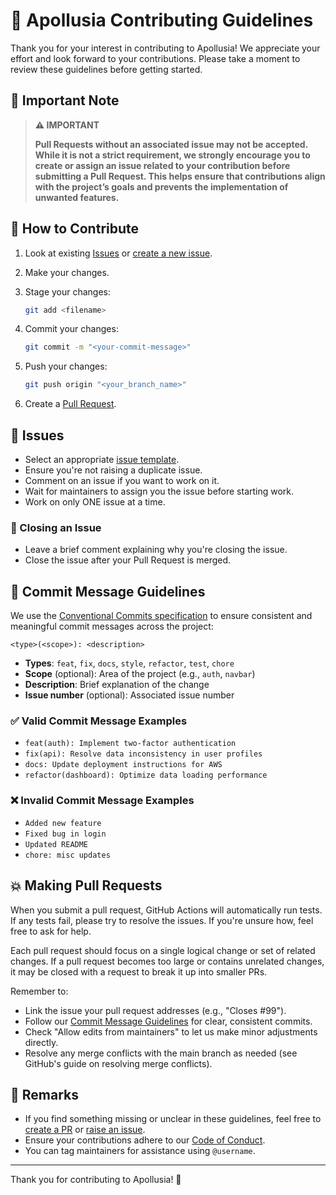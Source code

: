 # 🌟 Apollusia Contributing Guidelines

Thank you for your interest in contributing to Apollusia! We appreciate your effort and look forward to your contributions. Please take a moment to review these guidelines before getting started.

## 📌 Important Note

> **⚠️ IMPORTANT**
>
> **Pull Requests without an associated issue may not be accepted. While it is not a strict requirement, we strongly encourage you to create or assign an issue related to your contribution before submitting a Pull Request. This helps ensure that contributions align with the project’s goals and prevents the implementation of unwanted features.**

## 🤝 How to Contribute

1. Look at existing [Issues](https://github.com/Morphclue/apollusia/issues) or [create a new issue](https://github.com/Morphclue/apollusia/issues/new/choose).
2. Make your changes.
3. Stage your changes:

   ```sh
   git add <filename>
   ```

4. Commit your changes:

   ```sh
   git commit -m "<your-commit-message>"
   ```

5. Push your changes:

   ```sh
   git push origin "<your_branch_name>"
   ```

6. Create a [Pull Request](https://github.com/Morphclue/apollusia/compare).

## 🐛 Issues

- Select an appropriate [issue template](https://github.com/Morphclue/apollusia/issues/new/choose).
- Ensure you're not raising a duplicate issue.
- Comment on an issue if you want to work on it.
- Wait for maintainers to assign you the issue before starting work.
- Work on only ONE issue at a time.

### 🚫 Closing an Issue

- Leave a brief comment explaining why you're closing the issue.
- Close the issue after your Pull Request is merged.

## 📝 Commit Message Guidelines

We use the [Conventional Commits specification](https://www.conventionalcommits.org/en/v1.0.0/) to ensure consistent and meaningful commit messages across the project:

```
<type>(<scope>): <description>
```

- **Types**: `feat`, `fix`, `docs`, `style`, `refactor`, `test`, `chore`
- **Scope** (optional): Area of the project (e.g., `auth`, `navbar`)
- **Description**: Brief explanation of the change
- **Issue number** (optional): Associated issue number

### ✅ Valid Commit Message Examples

- `feat(auth): Implement two-factor authentication`
- `fix(api): Resolve data inconsistency in user profiles`
- `docs: Update deployment instructions for AWS`
- `refactor(dashboard): Optimize data loading performance`

### ❌ Invalid Commit Message Examples

- `Added new feature`
- `Fixed bug in login`
- `Updated README`
- `chore: misc updates`

## 💥 Making Pull Requests 

When you submit a pull request, GitHub Actions will automatically run tests. If any tests fail, please try to resolve the issues. If you're unsure how, feel free to ask for help.

Each pull request should focus on a single logical change or set of related changes. If a pull request becomes too large or contains unrelated changes, it may be closed with a request to break it up into smaller PRs.

Remember to:

- Link the issue your pull request addresses (e.g., "Closes #99").
- Follow our [Commit Message Guidelines](#-commit-message-guidelines) for clear, consistent commits.
- Check "Allow edits from maintainers" to let us make minor adjustments directly.
- Resolve any merge conflicts with the main branch as needed (see GitHub's guide on resolving merge conflicts).

## 📢 Remarks

- If you find something missing or unclear in these guidelines, feel free to [create a PR](https://github.com/Morphclue/apollusia/compare) or [raise an issue](https://github.com/Morphclue/apollusia/issues).
- Ensure your contributions adhere to our [Code of Conduct](CODE_OF_CONDUCT.md).
- You can tag maintainers for assistance using `@username`.

---
Thank you for contributing to Apollusia! 🎉
